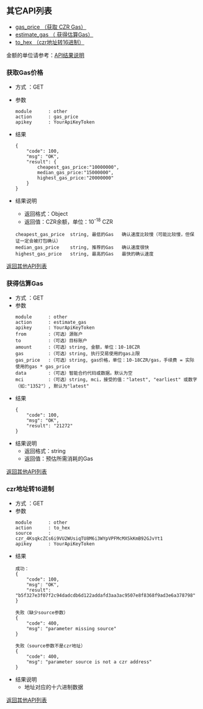 
## 其它API列表
- [gas_price （获取 CZR Gas）](#获取Gas价格)
- [estimate_gas （ 获得估算Gas）](#获得估算Gas)
- [to_hex （czr地址转16进制）](#czr地址转16进制)


金额的单位请参考：[API结果说明](../README.md/#接口返回结果)


### 获取Gas价格

- 方式 ：GET
- 参数
    ```
    module      : other
    action      : gas_price
    apikey      : YourApiKeyToken
    ```
- 结果
    ```
    {
        "code": 100,
        "msg": "OK",
        "result": {
            cheapest_gas_price:"10000000",
            median_gas_price:"15000000",
            highest_gas_price:"20000000"
        }
    }

    ```
- 结果说明
    - 返回格式：Object
    - 返回值：CZR余额，单位：10<sup>-18</sup> CZR
        
    ```
    cheapest_gas_price  string, 最低的Gas   确认速度比较慢（可能比较慢，但保证一定会被打包确认）
    median_gas_price    string, 推荐的Gas   确认速度很快
    highest_gas_price   string, 最高的Gas   最快的确认速度
    ```
[返回其他API列表](#其它API列表)

### 获得估算Gas


- 方式 ：GET
- 参数
    ```
    module      : other
    action      : estimate_gas
    apikey      : YourApiKeyToken
    from        :（可选）源账户
    to          :（可选）目标账户
    amount      :（可选）string, 金额，单位：10-18CZR
    gas         :（可选）string, 执行交易使用的gas上限
    gas_price   :（可选）string, gas价格，单位：10-18CZR/gas，手续费 = 实际使用的gas * gas_price
    data        :（可选）智能合约代码或数据。默认为空
    mci         :（可选）string, mci，接受的值："latest", "earliest" 或数字（如:"1352"）, 默认为"latest"
    ```
- 结果
    ```
    {
        "code": 100,
        "msg": "OK",
        "result": "21272"
    }
    ```
- 结果说明
    - 返回格式：string
    - 返回值：预估所需消耗的Gas

[返回其他API列表](#其它API列表)

### czr地址转16进制

- 方式 ：GET
- 参数
    ```
    module      : other
    action      : to_hex
    source      : czr_4KsqkcZCs6i9VU2WUsiqTU8M6i3WYpVPFMcMXSkKmB92GJvYt1
    apikey      : YourApiKeyToken
    ```
- 结果
    ```
    成功：
    {
        "code": 100,
        "msg": "OK",
        "result": "b5f327e3f07f2c94dadcdb6d122addafd3aa3ac9507e8f8368f9ad3e6a378798"
    }

    失败（缺少source参数）
    {
        "code": 400,
        "msg": "parameter missing source"
    }

    失败（source参数不是czr地址）
    {
        "code": 400,
        "msg": "parameter source is not a czr address"
    }
    ```
- 结果说明
    - 地址对应的十六进制数据

[返回其他API列表](#其它API列表)